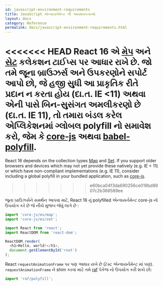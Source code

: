 ```yaml
---
id: javascript-environment-requirements
title: JavaScript એન્વાયર્નમેન્ટ ની આવશ્યકતાઓ
layout: docs
category: Reference
permalink: docs/javascript-environment-requirements.html
---
```


<<<<<<< HEAD
React 16 એ [મેપ](https://developer.mozilla.org/en-US/docs/Web/JavaScript/Reference/Global_Objects/Map) અને [સેટ](https://developer.mozilla.org/en-US/docs/Web/JavaScript/Reference/Global_Objects/Set) કલેકશન ટાઈપ્સ  પર આધાર રાખે છે. 
જો તમે જૂના બ્રાઉઝર્સ અને ઉપકરણોને સપોર્ટ આપો છો, જે હજી સુધી આ પ્રાકૃતિક રીતે  પ્રદાન ન કરતા હોય (દા.ત. IE <11) અથવા એની પાસે બિન-સુસંગત અમલીકરણો છે (દા.ત. IE 11), તો તમારા બંડલ કરેલ એપ્લિકેશનમાં ગ્લોબલ polyfill નો સમાવેશ કરો, જેમ કે [core-js](https://github.com/zloirock/core-js) અથવા  [babel-polyfill](https://babeljs.io/docs/usage/polyfill/).
=======
React 16 depends on the collection types [Map](https://developer.mozilla.org/en-US/docs/Web/JavaScript/Reference/Global_Objects/Map) and [Set](https://developer.mozilla.org/en-US/docs/Web/JavaScript/Reference/Global_Objects/Set). If you support older browsers and devices which may not yet provide these natively (e.g. IE < 11) or which have non-compliant implementations (e.g. IE 11), consider including a global polyfill in your bundled application, such as [core-js](https://github.com/zloirock/core-js).
>>>>>>> e60bca04f3da690256ce019bd8907c2b368589ee

જૂના બ્રાઉઝર્સને સમર્થન આપવા માટે, React 16 નું polyfilled એન્વાયર્નમેન્ટ core-js નો ઉપયોગ કરે છે જે નીચે મુજબ જેવું લાગે છે :

```js
import 'core-js/es/map';
import 'core-js/es/set';

import React from 'react';
import ReactDOM from 'react-dom';

ReactDOM.render(
  <h1>Hello, world!</h1>,
  document.getElementById('root')
);
```

React `requestAnimationFrame` પર પણ આધાર રાખે છે (ટેસ્ટ એન્વાયર્નમેન્ટ માં પણ).  
`requestAnimationFrame` ને shim કરવા માટે તમે [raf](https://www.npmjs.com/package/raf) પેકેજ નો ઉપયોગ કરી શકો છો:

```js
import 'raf/polyfill';
```
